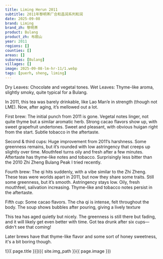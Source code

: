 ```yaml
---
title: Liming Herun 2011
subtitle: 2011年黎明茶厂合和昌润系列和润
date: 2025-09-08
brand: Liming
brand_zh: 黎明茶
product: Bulang
product_zh: 布朗山
year: 2011
regions: []
counties: []
areas: []
subareas: [Bulang]
villages: []
image: 2025-09-08-lm-hr-11/1.webp
tags: [puerh, sheng, liming]
---
```


Dry Leaves: Chocolate and vegetal tones.
Wet Leaves: Thyme-like aroma, slightly smoky, quite typical for a Bulang.

In 2011, this tea was barely drinkable, like Lao Man’e in strength (though not LME). Now, after aging, it’s mellowed out a lot.

First brew:
The initial punch from 2011 is gone. Vegetal notes linger, not quite thyme but a similar aromatic herb.
Strong cacao flavors show up, with sweet grapefruit undertones.
Sweet and pleasant, with obvious huigan right from the start. Subtle tobacco in the aftertaste.

Second & third cups:
Huge improvement from 2011’s harshness. Some greenness remains, but it’s rounded with low astringency that creeps up slightly over time.
Mouthfeel turns oily and fresh after a few minutes. Aftertaste has thyme-like notes and tobacco.
Surprisingly less bitter than the 2010 Zhi Zheng Bulang Peak I tried recently.

Fourth brew:
The qi hits suddenly, with a vibe similar to the Zhi Zheng. These teas were worlds apart in 2011, but now they share some traits.
Still some greenness, but it’s smooth. Astringency stays low. Oily, fresh mouthfeel, salivation increasing. Thyme-like and tobacco notes persist in the aftertaste.

Fifth cup:
Some cacao flavors. The cha qi is intense, felt throughout the body. The soup shows bubbles after pouring, giving a lively texture

This tea has aged quietly but nicely. The greenness is still there but fading, and it will likely get even better with time.
Got tea drunk after six cups—didn’t see that coming! 

Later brews have that thyme-like flavor and some sort of honey sweetness, it's a bit boring though.

![{{ page.title }}]({{ site.img_path }}{{ page.image }})